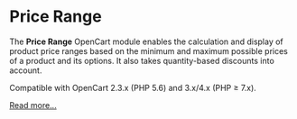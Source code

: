 # Price Range

The **Price Range** OpenCart module enables the calculation and display of product price ranges based on the minimum and maximum possible prices of a product and its options. It also takes quantity-based discounts into account.

Compatible with OpenCart 2.3.x (PHP 5.6) and 3.x/4.x (PHP ≥ 7.x).

[Read more...](./module)
